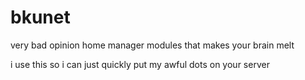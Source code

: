 # bkunet

very bad opinion home manager modules that makes your brain melt

i use this so i can just quickly put my awful dots on your server

